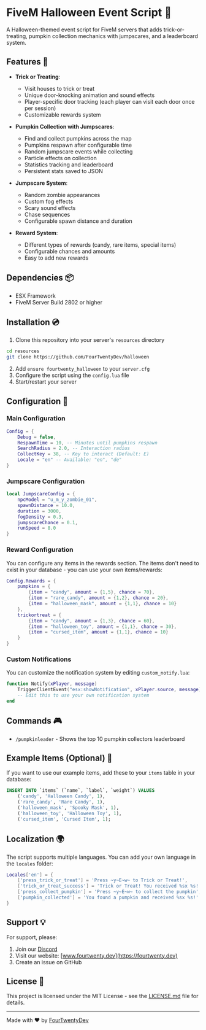 # FiveM Halloween Event Script 🎃

A Halloween-themed event script for FiveM servers that adds trick-or-treating, pumpkin collection mechanics with jumpscares, and a leaderboard system.

## Features 🦇

- **Trick or Treating**: 
  - Visit houses to trick or treat
  - Unique door-knocking animation and sound effects
  - Player-specific door tracking (each player can visit each door once per session)
  - Customizable rewards system

- **Pumpkin Collection with Jumpscares**: 
  - Find and collect pumpkins across the map
  - Pumpkins respawn after configurable time
  - Random jumpscare events while collecting
  - Particle effects on collection
  - Statistics tracking and leaderboard
  - Persistent stats saved to JSON

- **Jumpscare System**: 
  - Random zombie appearances
  - Custom fog effects
  - Scary sound effects
  - Chase sequences
  - Configurable spawn distance and duration

- **Reward System**: 
  - Different types of rewards (candy, rare items, special items)
  - Configurable chances and amounts
  - Easy to add new rewards

## Dependencies 📦

- ESX Framework
- FiveM Server Build 2802 or higher

## Installation 💿

1. Clone this repository into your server's `resources` directory
```bash
cd resources
git clone https://github.com/FourTwentyDev/halloween
```
2. Add `ensure fourtwenty_halloween` to your `server.cfg`
3. Configure the script using the `config.lua` file
4. Start/restart your server

## Configuration 🔧

### Main Configuration
```lua
Config = {
    Debug = false,
    RespawnTime = 10, -- Minutes until pumpkins respawn
    SearchRadius = 2.0, -- Interaction radius
    CollectKey = 38, -- Key to interact (Default: E)
    Locale = "en" -- Available: "en", "de"
}
```

### Jumpscare Configuration
```lua
local JumpscareConfig = {
    npcModel = "u_m_y_zombie_01",
    spawnDistance = 10.0,
    duration = 3000,
    fogDensity = 0.3,
    jumpscareChance = 0.1,
    runSpeed = 8.0
}
```

### Reward Configuration

You can configure any items in the rewards section. The items don't need to exist in your database - you can use your own items/rewards:

```lua
Config.Rewards = {
    pumpkins = {
        {item = "candy", amount = {1,5}, chance = 70},
        {item = "rare_candy", amount = {1,2}, chance = 20},
        {item = "halloween_mask", amount = {1,1}, chance = 10}
    },
    trickortreat = {
        {item = "candy", amount = {1,3}, chance = 60},
        {item = "halloween_toy", amount = {1,1}, chance = 30},
        {item = "cursed_item", amount = {1,1}, chance = 10}
    }
}
```

### Custom Notifications

You can customize the notification system by editing `custom_notify.lua`:

```lua
function Notify(xPlayer, message)
    TriggerClientEvent("esx:showNotification", xPlayer.source, message)
    -- Edit this to use your own notification system
end
```

## Commands 🎮

- `/pumpkinleader` - Shows the top 10 pumpkin collectors leaderboard

## Example Items (Optional) 📝

If you want to use our example items, add these to your `items` table in your database:

```sql
INSERT INTO `items` (`name`, `label`, `weight`) VALUES
    ('candy', 'Halloween Candy', 1),
    ('rare_candy', 'Rare Candy', 1),
    ('halloween_mask', 'Spooky Mask', 1),
    ('halloween_toy', 'Halloween Toy', 1),
    ('cursed_item', 'Cursed Item', 1);
```

## Localization 🌍

The script supports multiple languages. You can add your own language in the `locales` folder:

```lua
Locales['en'] = {
    ['press_trick_or_treat'] = 'Press ~y~E~w~ to Trick or Treat!',
    ['trick_or_treat_success'] = 'Trick or Treat! You received %sx %s!',
    ['press_collect_pumpkin'] = 'Press ~y~E~w~ to collect the pumpkin',
    ['pumpkin_collected'] = 'You found a pumpkin and received %sx %s!'
}
```

## Support 💡

For support, please:
1. Join our [Discord](https://discord.gg/fourtwenty)
2. Visit our website: [www.fourtwenty.dev](https://fourtwenty.dev)
3. Create an issue on GitHub

## License 📄

This project is licensed under the MIT License - see the [LICENSE.md](LICENSE.md) file for details.

---
Made with ❤️ by [FourTwentyDev](https://fourtwenty.dev)
